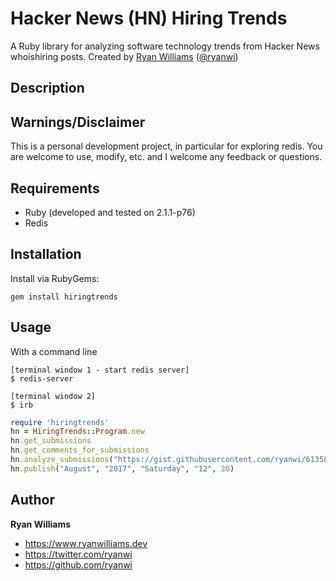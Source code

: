 # Hacker News (HN) Hiring Trends

A Ruby library for analyzing software technology trends from Hacker News whoishiring posts.
Created by <a href="http://www.ryan-williams.net">Ryan Williams</a>
(<a href="https://twitter.com/ryanwi">@ryanwi</a>)

## Description

## Warnings/Disclaimer

This is a personal development project, in particular for exploring redis.  You are welcome to use, modify, etc. and I welcome any feedback or questions.

## Requirements

  * Ruby (developed and tested on 2.1.1-p76)
  * Redis

## Installation

Install via RubyGems:

    gem install hiringtrends

## Usage

With a command line

    [terminal window 1 - start redis server]
    $ redis-server

    [terminal window 2]
    $ irb

```ruby
require 'hiringtrends'
hn = HiringTrends::Program.new
hn.get_submissions
hn.get_comments_for_submissions
hn.analyze_submissions("https://gist.githubusercontent.com/ryanwi/6135845/raw/18b427e7f26bfdedf9681df9309d392905213a1e/software-terms.dic")
hn.publish("August", "2017", "Saturday", "12", 20)
```

## Author

**Ryan Williams**

- <https://www.ryanwilliams.dev>
- <https://twitter.com/ryanwi>
- <https://github.com/ryanwi>
